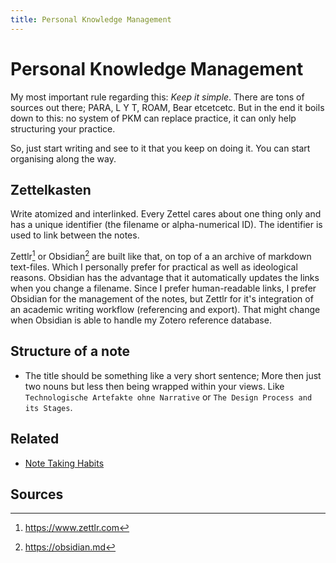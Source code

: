 ```yaml
---
title: Personal Knowledge Management
---
```

# Personal Knowledge Management

My most important rule regarding this: _Keep it simple_. There are tons of sources out there; PARA, L Y T, ROAM, Bear etcetcetc. But in the end it boils down to this: no system of PKM can replace practice, it can only help structuring your practice.

So, just start writing and see to it that you keep on doing it. You can start organising along the way.

## Zettelkasten

Write atomized and interlinked. Every Zettel cares about one thing only and has a unique identifier  (the filename or alpha-numerical ID). The identifier is used to link between the notes.

Zettlr[^1] or Obsidian[^2] are built like that, on top of a an archive of markdown text-files. Which I personally prefer for practical as well as ideological reasons. Obsidian has the advantage that it automatically updates the links when you change a filename. Since I prefer human-readable links, I prefer Obsidian for the management of the notes, but Zettlr for it's integration of an academic writing workflow (referencing and export). That might change when Obsidian is able to handle my Zotero reference database.

## Structure of a note
- The title should be something like a very short sentence; More then just two nouns but less then being wrapped within your views. Like `Technologische Artefakte ohne Narrative` or `The Design Process and its Stages`.

## Related
- [Note Taking Habits](notes/Note%20Taking%20Habits.md)

## Sources
[^1]: https://www.zettlr.com
[^2]: https://obsidian.md
[^3]: https://maggieappleton.com/evergreens
